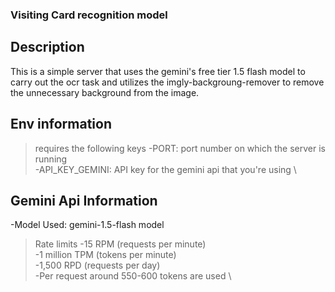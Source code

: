 ### Visiting Card recognition model

## Description
This is a simple server that uses the gemini's free tier 1.5 flash model to carry out the ocr task 
and utilizes the imgly-backgroung-remover to remove the unnecessary background from the image.

## Env information
>requires the following keys
-PORT: port number on which the server is running \
-API_KEY_GEMINI: API key for the gemini api that you're using \

## Gemini Api Information
-Model Used: gemini-1.5-flash model
>Rate limits
-15 RPM (requests per minute) \
-1 million TPM (tokens per minute) \
-1,500 RPD (requests per day) \
-Per request around 550-600 tokens are used \

